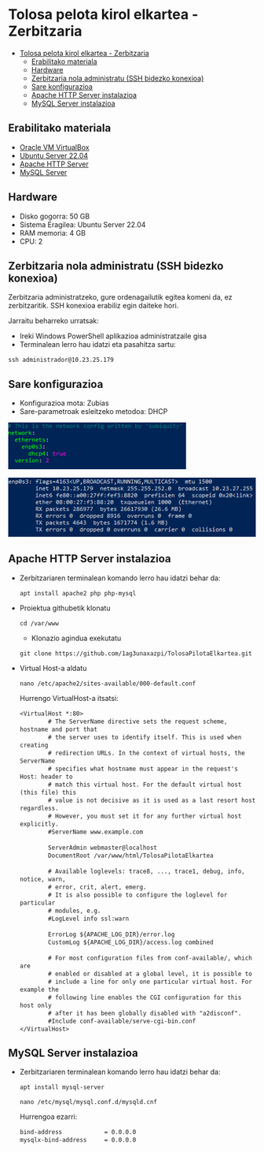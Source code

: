 
# Tolosa pelota kirol elkartea - Zerbitzaria

- [Tolosa pelota kirol elkartea - Zerbitzaria](#tolosa-pelota-kirol-elkartea---zerbitzaria)
  - [Erabilitako materiala](#erabilitako-materiala)
  - [Hardware](#hardware)
  - [Zerbitzaria nola administratu (SSH bidezko konexioa)](#zerbitzaria-nola-administratu-ssh-bidezko-konexioa)
  - [Sare konfigurazioa](#sare-konfigurazioa)
  - [Apache HTTP Server instalazioa](#apache-http-server-instalazioa)
  - [MySQL Server instalazioa](#mysql-server-instalazioa)


## Erabilitako materiala

- [Oracle VM VirtualBox](https://www.virtualbox.org/wiki/Downloads)
- [Ubuntu Server 22.04](https://ubuntu.com/download/server)
- [Apache HTTP Server](https://httpd.apache.org/download.cgi)
- [MySQL Server](https://dev.mysql.com/downloads/installer/)


## Hardware

- Disko gogorra: 50 GB
- Sistema Eragilea: Ubuntu Server 22.04
- RAM memoria: 4 GB
- CPU: 2

## Zerbitzaria nola administratu (SSH bidezko konexioa)

Zerbitzaria administratzeko, gure ordenagailutik egitea komeni da, ez zerbitzaritik. SSH konexioa erabiliz egin daiteke hori.

Jarraitu beharreko urratsak:

- Ireki Windows PowerShell aplikazioa administratzaile gisa
- Terminalean lerro hau idatzi eta pasahitza sartu:
```
ssh administrador@10.23.25.179
```


## Sare konfigurazioa

- Konfigurazioa mota: Zubias
- Sare-parametroak esleitzeko metodoa: DHCP

 ![alt text](github_irudiak/dhcp.png)

![alt text](github_irudiak/ip-address.png)


## Apache HTTP Server instalazioa

- Zerbitzariaren terminalean komando lerro hau idatzi behar da:

    ```
    apt install apache2 php php-mysql
    ```
- Proiektua githubetik klonatu
    ````
    cd /var/www
    ````
    - Klonazio agindua exekutatu

    ````
    git clone https://github.com/1ag3unaxazpi/TolosaPilotaElkartea.git
    ````

- Virtual Host-a aldatu

    ````
    nano /etc/apache2/sites-available/000-default.conf
    ````
    Hurrengo VirtualHost-a itsatsi:
    ````
    <VirtualHost *:80>
            # The ServerName directive sets the request scheme, hostname and port that
            # the server uses to identify itself. This is used when creating
            # redirection URLs. In the context of virtual hosts, the ServerName
            # specifies what hostname must appear in the request's Host: header to
            # match this virtual host. For the default virtual host (this file) this
            # value is not decisive as it is used as a last resort host regardless.
            # However, you must set it for any further virtual host explicitly.
            #ServerName www.example.com

            ServerAdmin webmaster@localhost
            DocumentRoot /var/www/html/TolosaPilotaElkartea

            # Available loglevels: trace8, ..., trace1, debug, info, notice, warn,
            # error, crit, alert, emerg.
            # It is also possible to configure the loglevel for particular
            # modules, e.g.
            #LogLevel info ssl:warn

            ErrorLog ${APACHE_LOG_DIR}/error.log
            CustomLog ${APACHE_LOG_DIR}/access.log combined

            # For most configuration files from conf-available/, which are
            # enabled or disabled at a global level, it is possible to
            # include a line for only one particular virtual host. For example the
            # following line enables the CGI configuration for this host only
            # after it has been globally disabled with "a2disconf".
            #Include conf-available/serve-cgi-bin.conf
    </VirtualHost>
    ````


## MySQL Server instalazioa

- Zerbitzariaren terminalean komando lerro hau idatzi behar da:

    ```
    apt install mysql-server
    ```

    ````
    nano /etc/mysql/mysql.conf.d/mysqld.cnf
    ````
    Hurrengoa ezarri:
    ````
    bind-address            = 0.0.0.0
    mysqlx-bind-address     = 0.0.0.0
    ````

    